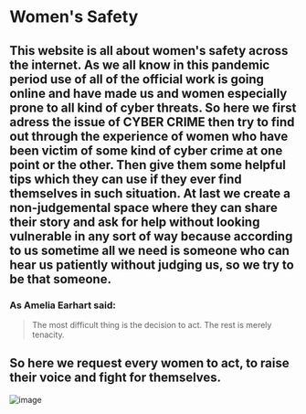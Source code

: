 # Women's Safety
## This website is all about women's safety across the internet. As we all know in this pandemic period use of all of the official work is going online and have made us and women  especially prone to all kind of cyber threats. So here we first adress the issue of CYBER CRIME then try to find out through the experience of women who have been victim of some kind of cyber crime at one point or the other. Then give them some helpful tips which they can use if they ever find themselves in such situation. At last we create a non-judgemental space where they can share their story and ask for help without looking vulnerable in any sort of way because according to us sometime all we need is someone who can hear us patiently without judging us, so we try to be that someone.
### As Amelia Earhart said:
> The most difficult thing is the decision to act.
> The rest is merely tenacity.
## So here we request every women to act, to raise their voice and fight for themselves.
![image](https://user-images.githubusercontent.com/81457490/114280465-f8fb0f00-9a56-11eb-99cf-971df651d395.png)
